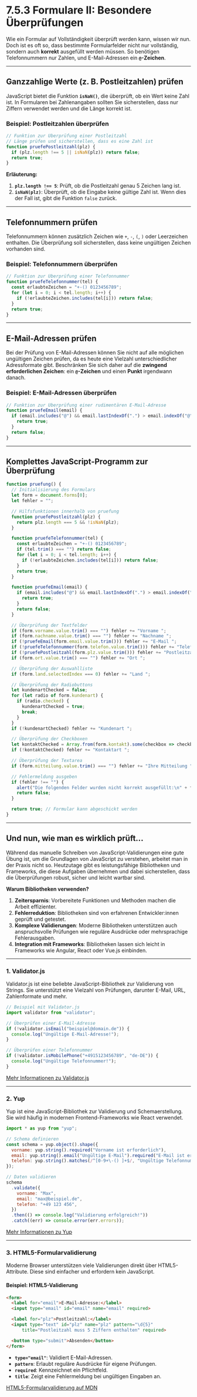 # 7.5.3 Formulare II: Besondere Überprüfungen

Wie ein Formular auf Vollständigkeit überprüft werden kann, wissen wir nun. Doch ist es oft so, dass bestimmte Formularfelder nicht nur vollständig, sondern auch **korrekt** ausgefüllt werden müssen. So benötigen Telefonnummern nur Zahlen, und E-Mail-Adressen ein **`@`-Zeichen**.

---

## Ganzzahlige Werte (z. B. Postleitzahlen) prüfen

JavaScript bietet die Funktion **`isNaN()`**, die überprüft, ob ein Wert keine Zahl ist. In Formularen bei Zahlenangaben sollten Sie sicherstellen, dass nur Ziffern verwendet werden und die Länge korrekt ist.

### Beispiel: Postleitzahlen überprüfen

```javascript linenums="1"
// Funktion zur Überprüfung einer Postleitzahl
// Länge prüfen und sicherstellen, dass es eine Zahl ist
function pruefePostleitzahl(plz) {
  if (plz.length !== 5 || isNaN(plz)) return false; 
  return true;
}
``` 

**Erläuterung:**

1. **`plz.length !== 5`**: Prüft, ob die Postleitzahl genau 5 Zeichen lang ist.
2. **`isNaN(plz)`**: Überprüft, ob die Eingabe keine gültige Zahl ist. Wenn dies der Fall ist, gibt die Funktion `false` zurück.

---

## Telefonnummern prüfen

Telefonnummern können zusätzlich Zeichen wie `+`, `-`, `(`, `)` oder Leerzeichen enthalten. Die Überprüfung soll sicherstellen, dass keine ungültigen Zeichen vorhanden sind.

### Beispiel: Telefonnummern überprüfen

```javascript linenums="1"
// Funktion zur Überprüfung einer Telefonnummer
function pruefeTelefonnummer(tel) {
  const erlaubteZeichen = "+-() 0123456789";
  for (let i = 0; i < tel.length; i++) {
    if (!erlaubteZeichen.includes(tel[i])) return false;
  }
  return true;
}
```

---

## E-Mail-Adressen prüfen

Bei der Prüfung von E-Mail-Adressen können Sie nicht auf alle möglichen ungültigen Zeichen prüfen, da es heute eine Vielzahl unterschiedlicher Adressformate gibt. Beschränken Sie sich daher auf die **zwingend erforderlichen Zeichen**: ein **`@`-Zeichen** und einen **Punkt** irgendwann danach.

### Beispiel: E-Mail-Adressen überprüfen

```javascript linenums="1"
// Funktion zur Überprüfung einer rudimentären E-Mail-Adresse
function pruefeEmail(email) {
  if (email.includes("@") && email.lastIndexOf(".") > email.indexOf("@")) {
    return true;
  }
  return false;
}
```

---

## Komplettes JavaScript-Programm zur Überprüfung

```javascript linenums="1"
function pruefung() {
  // Initialisierung des Formulars
  let form = document.forms[0];
  let fehler = "";

  // Hilfsfunktionen innerhalb von pruefung
  function pruefePostleitzahl(plz) {
    return plz.length === 5 && !isNaN(plz);
  }

  function pruefeTelefonnummer(tel) {
    const erlaubteZeichen = "+-() 0123456789";
    if (tel.trim() === "") return false; 
    for (let i = 0; i < tel.length; i++) {
      if (!erlaubteZeichen.includes(tel[i])) return false;
    }
    return true;
  }

  function pruefeEmail(email) {
    if (email.includes("@") && email.lastIndexOf(".") > email.indexOf("@")) {
      return true;
    }
    return false;
  }

  // Überprüfung der Textfelder
  if (form.vorname.value.trim() === "") fehler += "Vorname ";
  if (form.nachname.value.trim() === "") fehler += "Nachname ";
  if (!pruefeEmail(form.email.value.trim())) fehler += "E-Mail ";
  if (!pruefeTelefonnummer(form.telefon.value.trim())) fehler += "Telefon ";
  if (!pruefePostleitzahl(form.plz.value.trim())) fehler += "Postleitzahl ";
  if (form.ort.value.trim() === "") fehler += "Ort ";

  // Überprüfung der Auswahlliste
  if (form.land.selectedIndex === 0) fehler += "Land ";

  // Überprüfung der Radiobuttons
  let kundenartChecked = false;
  for (let radio of form.kundenart) {
    if (radio.checked) {
      kundenartChecked = true;
      break;
    }
  }
  if (!kundenartChecked) fehler += "Kundenart ";

  // Überprüfung der Checkboxen
  let kontaktChecked = Array.from(form.kontakt).some(checkbox => checkbox.checked);
  if (!kontaktChecked) fehler += "Kontaktart ";

  // Überprüfung der Textarea
  if (form.mitteilung.value.trim() === "") fehler += "Ihre Mitteilung ";

  // Fehlermeldung ausgeben
  if (fehler !== "") {
    alert("Die folgenden Felder wurden nicht korrekt ausgefüllt:\n" + fehler);
    return false;
  }

  return true; // Formular kann abgeschickt werden
}
```

---

## Und nun, wie man es wirklich prüft...

Während das manuelle Schreiben von JavaScript-Validierungen eine gute Übung ist, um die Grundlagen von JavaScript zu verstehen, arbeitet man in der Praxis nicht so. Heutzutage gibt es leistungsfähige Bibliotheken und Frameworks, die diese Aufgaben übernehmen und dabei sicherstellen, dass die Überprüfungen robust, sicher und leicht wartbar sind.

**Warum Bibliotheken verwenden?**

1. **Zeitersparnis**: Vorbereitete Funktionen und Methoden machen die Arbeit effizienter.
2. **Fehlerreduktion**: Bibliotheken sind von erfahrenen Entwickler:innen geprüft und getestet.
3. **Komplexe Validierungen**: Moderne Bibliotheken unterstützen auch anspruchsvolle Prüfungen wie reguläre Ausdrücke oder mehrsprachige Fehlerausgaben.
4. **Integration mit Frameworks**: Bibliotheken lassen sich leicht in Frameworks wie Angular, React oder Vue.js einbinden.

---

### 1. **Validator.js**
Validator.js ist eine beliebte JavaScript-Bibliothek zur Validierung von Strings. Sie unterstützt eine Vielzahl von Prüfungen, darunter E-Mail, URL, Zahlenformate und mehr.

```javascript linenums="1"
// Beispiel mit Validator.js
import validator from "validator";

// Überprüfen einer E-Mail-Adresse
if (!validator.isEmail("beispiel@domain.de")) {
  console.log("Ungültige E-Mail-Adresse!");
}

// Überprüfen einer Telefonnummer
if (!validator.isMobilePhone("+4915123456789", "de-DE")) {
  console.log("Ungültige Telefonnummer!");
}
```

[Mehr Informationen zu Validator.js](https://github.com/validatorjs/validator.js)

---

### 2. **Yup**
Yup ist eine JavaScript-Bibliothek zur Validierung und Schemaerstellung. Sie wird häufig in modernen Frontend-Frameworks wie React verwendet.

```javascript linenums="1"
import * as yup from "yup";

// Schema definieren
const schema = yup.object().shape({
  vorname: yup.string().required("Vorname ist erforderlich"),
  email: yup.string().email("Ungültige E-Mail").required("E-Mail ist erforderlich"),
  telefon: yup.string().matches(/^[0-9+\-() ]+$/, "Ungültige Telefonnummer"),
});

// Daten validieren
schema
  .validate({
    vorname: "Max",
    email: "max@beispiel.de",
    telefon: "+49 123 456",
  })
  .then(() => console.log("Validierung erfolgreich!"))
  .catch((err) => console.error(err.errors));
```

[Mehr Informationen zu Yup](https://github.com/jquense/yup)

---

### 3. **HTML5-Formularvalidierung**

Moderne Browser unterstützen viele Validierungen direkt über HTML5-Attribute. Diese sind einfacher und erfordern kein JavaScript.

#### Beispiel: HTML5-Validierung
```html
<form>
  <label for="email">E-Mail-Adresse:</label>
  <input type="email" id="email" name="email" required>

  <label for="plz">Postleitzahl:</label>
  <input type="text" id="plz" name="plz" pattern="\d{5}" 
      title="Postleitzahl muss 5 Ziffern enthalten" required>

  <button type="submit">Absenden</button>
</form>
```

- **`type="email"`**: Validiert E-Mail-Adressen.
- **`pattern`**: Erlaubt reguläre Ausdrücke für eigene Prüfungen.
- **`required`**: Kennzeichnet ein Pflichtfeld.
- **`title`**: Zeigt eine Fehlermeldung bei ungültigen Eingaben an.

[HTML5-Formularvalidierung auf MDN](https://developer.mozilla.org/de/docs/Web/HTML/Form/Constraint_validation)

